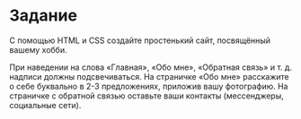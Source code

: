 # Задание

C помощью HTML и CSS создайте простенький сайт, посвящённый вашему хобби.

При наведении на слова «Главная», «Обо мне», «Обратная связь» и т. д. надписи должны подсвечиваться. На страничке «Обо мне» расскажите о себе буквально в 2-3 предложениях, приложив вашу фотографию. На страничке с обратной связью оставьте ваши контакты (мессенджеры, социальные сети).